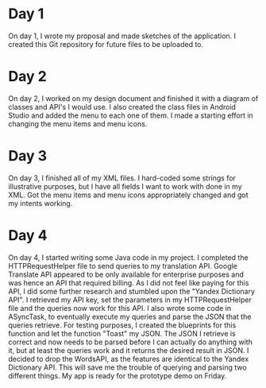 # Day 1

On day 1, I wrote my proposal and made sketches of the application. I created this Git repository for future files to be uploaded to.

# Day 2

On day 2, I worked on my design document and finished it with a diagram of classes and API's I would use. I also created the class files in Android Studio and added the menu to each one of them. I made a starting effort in changing the menu items and menu icons.

# Day 3

On day 3, I finished all of my XML files. I hard-coded some strings for illustrative purposes, but I have all fields I want to work with done in my XML. Got the menu items and menu icons appropriately changed and got my intents working.

# Day 4

On day 4, I started writing some Java code in my project. I completed the HTTPRequestHelper file to send queries to my translation API. Google Translate API appeared to be only available for enterprise purposes and was hence an API that required billing. As I did not feel like paying for this API, I did some further research and stumbled upon the "Yandex Dictionary API". I retrieved my API key, set the parameters in my HTTPRequestHelper file and the queries now work for this API.
I also wrote some code in ASyncTask, to eventually execute my queries and parse the JSON that the queries retrieve. For testing purposes, I created the blueprints for this function and let the function "Toast" my JSON. The JSON I retrieve is correct and now needs to be parsed before I can actually do anything with it, but at least the queries work and it returns the desired result in JSON.
I decided to drop the WordsAPI, as the features are identical to the Yandex Dictionary API. This will save me the trouble of querying and parsing two different things. My app is ready for the prototype demo on Friday.
